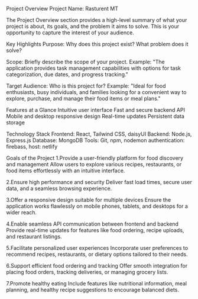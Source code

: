Project Overview
Project Name: Rasturent MT


The Project Overview section provides a high-level summary of what your project is about, its goals, and the problem it aims to solve. This is your opportunity to capture the interest of your audience.

Key Highlights
Purpose: Why does this project exist? What problem does it solve?


Scope: Briefly describe the scope of your project.
Example: "The application provides task management capabilities with options for task categorization, due dates, and progress tracking."

Target Audience: Who is this project for?
Example:
"Ideal for food enthusiasts, busy individuals, and families looking for a convenient way to explore, purchase, and manage their food items or meal plans."

Features at a Glance
Intuitive user interface
Fast and secure backend API
Mobile and desktop responsive design
Real-time updates
Persistent data storage

Technology Stack
Frontend: React, Tailwind CSS, daisyUI
Backend: Node.js, Express.js
Database: MongoDB
Tools: Git, npm, nodemon
authentication: firebass,
host: netlify



Goals of the Project
1.Provide a user-friendly platform for food discovery and management
Allow users to explore various recipes, restaurants, or food items effortlessly with an intuitive interface.

2.Ensure high performance and security
Deliver fast load times, secure user data, and a seamless browsing experience.

3.Offer a responsive design suitable for multiple devices
Ensure the application works flawlessly on mobile phones, tablets, and desktops for a wider reach.

4.Enable seamless API communication between frontend and backend
Provide real-time updates for features like food ordering, recipe uploads, and restaurant listings.

5.Facilitate personalized user experiences
Incorporate user preferences to recommend recipes, restaurants, or dietary options tailored to their needs.

6.Support efficient food ordering and tracking
Offer smooth integration for placing food orders, tracking deliveries, or managing grocery lists.

7.Promote healthy eating
Include features like nutritional information, meal planning, and healthy recipe suggestions to encourage balanced diets.


